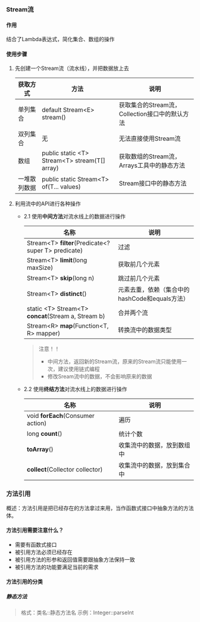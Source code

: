 ### Stream流
#### 作用
 结合了Lambda表达式，简化集合、数组的操作

#### 使用步骤
1. 先创建一个Stream流（流水线），并把数据放上去

   | 获取方式 | 方法                                                | 说明 |
   |------|---------------------------------------------------|----|
   | 单列集合 | default Stream\<E\> stream()                      | 获取集合的Stream流，Collection接口中的默认方法   |
   | 双列集合 | 无                                                 | 无法直接使用Stream流  |
   | 数组   | public static \<T\> Stream\<T\> stream(T[] array) | 获取数组的Stream流，Arrays工具中的静态方法   |
   | 一堆散列数据 | public static Stream\<T\> of(T... values)                                                  | Stream接口中的静态方法   |


2. 利用流中的API进行各种操作
    - 2.1 使用**中间方法**对流水线上的数据进行操作
   
      | 名称                                                      | 说明                             |
      |---------------------------------------------------------|--------------------------------|
      | Stream\<T\> **filter**(Predicate<? super T> predicate)  | 过滤                             |
      | Stream\<T\> **limit**(long maxSize)                     | 获取前几个元素                        |
      | Stream\<T\> **skip**(long n)                            | 跳过前几个元素                        |                                                    |         |
      | Stream\<T\> **distinct**()                              | 元素去重，依赖（集合中的hashCode和equals方法） |
      | static \<T\> Stream\<T\> **concat**(Stream a, Stream b) | 合并两个流                          |
      | Stream\<R\> **map**(Function<T, R> mapper)              | 转换流中的数据类型                      |

      > 注意！！
      > - 中间方法，返回新的Stream流，原来的Stream流只能使用一次，建议使用链式编程
      > - 修改Sream流中的数据，不会影响原来的数据

   - 2.2 使用**终结方法**对流水线上的数据进行操作
            
      | 名称                                | 说明            |
      |-----------------------------------|---------------|
      | void **forEach**(Consumer action) | 遍历            |
      | long **count**()                  | 统计个数          |
      | **toArray**()                     | 收集流中的数据，放到数组中 |
      | **collect**(Collector collector)  | 收集流中的数据，放到集合中 |

### 方法引用
概述：方法引用是把已经存在的方法拿过来用，当作函数式接口中抽象方法的方法体。
#### 方法引用需要注意什么？
- 需要有函数式接口
- 被引用方法必须已经存在
- 被引用方法的形参和返回值需要跟抽象方法保持一致
- 被引用方法的功能要满足当前的需求
#### 方法引用的分类
##### 静态方法
> 格式：类名::静态方法名
> 示例：Integer::parseInt

